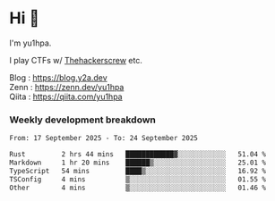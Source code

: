 # Hi 👋

I'm yu1hpa.

I play CTFs w/ [Thehackerscrew](https://www.thehackerscrew.team/) etc.

Blog : https://blog.y2a.dev  
Zenn : https://zenn.dev/yu1hpa  
Qiita : https://qiita.com/yu1hpa  

### Weekly development breakdown

<!--START_SECTION:waka-->

```txt
From: 17 September 2025 - To: 24 September 2025

Rust         2 hrs 44 mins   ████████████▓░░░░░░░░░░░░   51.04 %
Markdown     1 hr 20 mins    ██████▒░░░░░░░░░░░░░░░░░░   25.01 %
TypeScript   54 mins         ████▒░░░░░░░░░░░░░░░░░░░░   16.92 %
TSConfig     4 mins          ▒░░░░░░░░░░░░░░░░░░░░░░░░   01.55 %
Other        4 mins          ▒░░░░░░░░░░░░░░░░░░░░░░░░   01.46 %
```

<!--END_SECTION:waka-->

